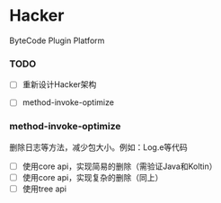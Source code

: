 # Hacker
ByteCode Plugin Platform

### TODO   
- [ ] 重新设计Hacker架构
- [ ] method-invoke-optimize


### method-invoke-optimize    
删除日志等方法，减少包大小。例如：Log.e等代码

- [ ] 使用core api，实现简易的删除（需验证Java和Koltin）
- [ ] 使用core api，实现复杂的删除（同上）
- [ ] 使用tree api
